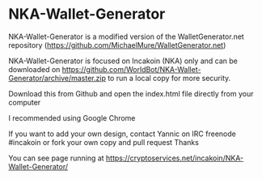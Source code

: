 # NKA-Wallet-Generator

NKA-Wallet-Generator is a modified version of the WalletGenerator.net repository (https://github.com/MichaelMure/WalletGenerator.net)

NKA-Wallet-Generator is focused on Incakoin (NKA) only and can be downloaded on https://github.com/WorldBot/NKA-Wallet-Generator/archive/master.zip to run a local copy for more security.


Download this from Github and open the index.html file directly from your computer

I recommended using Google Chrome

If you want to add your own design, contact Yannic on IRC freenode #incakoin or fork your own copy and pull request
Thanks

You can see page running at https://cryptoservices.net/incakoin/NKA-Wallet-Generator/
